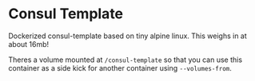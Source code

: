 # Consul Template
Dockerized consul-template based on tiny alpine linux. This weighs in at about 16mb!

Theres a volume mounted at ```/consul-template``` so that you can use this container as a side kick for another container using ```--volumes-from```.
